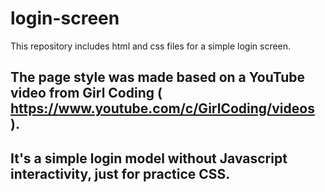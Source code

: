 # login-screen
This repository includes html and css files for a simple login screen.
## The page style was made based on a YouTube video from Girl Coding ( https://www.youtube.com/c/GirlCoding/videos ). 
## It's a simple login model without Javascript interactivity, just for practice CSS.
